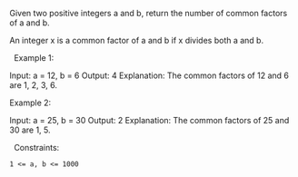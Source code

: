 Given two positive integers a and b, return the number of common factors of a and b.

An integer x is a common factor of a and b if x divides both a and b.

 
Example 1:

Input: a = 12, b = 6
Output: 4
Explanation: The common factors of 12 and 6 are 1, 2, 3, 6.


Example 2:

Input: a = 25, b = 30
Output: 2
Explanation: The common factors of 25 and 30 are 1, 5.


 
Constraints:


	1 <= a, b <= 1000

